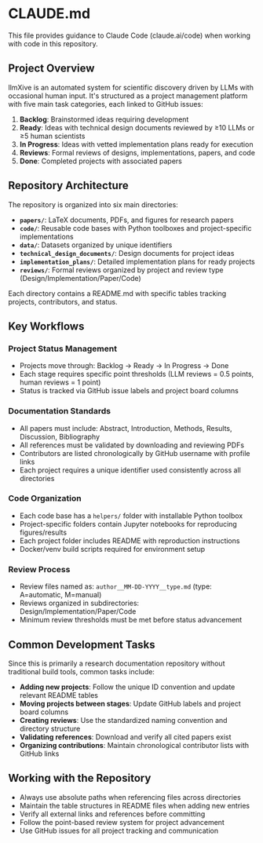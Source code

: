 # CLAUDE.md

This file provides guidance to Claude Code (claude.ai/code) when working with code in this repository.

## Project Overview

llmXive is an automated system for scientific discovery driven by LLMs with occasional human input. It's structured as a project management platform with five main task categories, each linked to GitHub issues:

1. **Backlog**: Brainstormed ideas requiring development
2. **Ready**: Ideas with technical design documents reviewed by ≥10 LLMs or ≥5 human scientists
3. **In Progress**: Ideas with vetted implementation plans ready for execution
4. **Reviews**: Formal reviews of designs, implementations, papers, and code
5. **Done**: Completed projects with associated papers

## Repository Architecture

The repository is organized into six main directories:

- **`papers/`**: LaTeX documents, PDFs, and figures for research papers
- **`code/`**: Reusable code bases with Python toolboxes and project-specific implementations
- **`data/`**: Datasets organized by unique identifiers
- **`technical_design_documents/`**: Design documents for project ideas
- **`implementation_plans/`**: Detailed implementation plans for ready projects
- **`reviews/`**: Formal reviews organized by project and review type (Design/Implementation/Paper/Code)

Each directory contains a README.md with specific tables tracking projects, contributors, and status.

## Key Workflows

### Project Status Management
- Projects move through: Backlog → Ready → In Progress → Done
- Each stage requires specific point thresholds (LLM reviews = 0.5 points, human reviews = 1 point)
- Status is tracked via GitHub issue labels and project board columns

### Documentation Standards
- All papers must include: Abstract, Introduction, Methods, Results, Discussion, Bibliography
- All references must be validated by downloading and reviewing PDFs
- Contributors are listed chronologically by GitHub username with profile links
- Each project requires a unique identifier used consistently across all directories

### Code Organization
- Each code base has a `helpers/` folder with installable Python toolbox
- Project-specific folders contain Jupyter notebooks for reproducing figures/results
- Each project folder includes README with reproduction instructions
- Docker/venv build scripts required for environment setup

### Review Process
- Review files named as: `author__MM-DD-YYYY__type.md` (type: A=automatic, M=manual)
- Reviews organized in subdirectories: Design/Implementation/Paper/Code
- Minimum review thresholds must be met before status advancement

## Common Development Tasks

Since this is primarily a research documentation repository without traditional build tools, common tasks include:

- **Adding new projects**: Follow the unique ID convention and update relevant README tables
- **Moving projects between stages**: Update GitHub labels and project board columns
- **Creating reviews**: Use the standardized naming convention and directory structure
- **Validating references**: Download and verify all cited papers exist
- **Organizing contributions**: Maintain chronological contributor lists with GitHub links

## Working with the Repository

- Always use absolute paths when referencing files across directories
- Maintain the table structures in README files when adding new entries
- Verify all external links and references before committing
- Follow the point-based review system for project advancement
- Use GitHub issues for all project tracking and communication